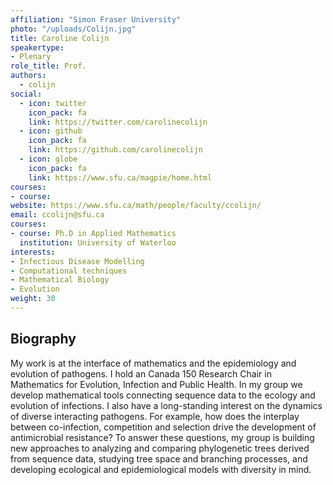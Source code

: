 ```yaml
---
affiliation: "Simon Fraser University"
photo: "/uploads/Colijn.jpg"
title: Caroline Colijn
speakertype:
- Plenary
role_title: Prof.
authors:
  - colijn
social:
  - icon: twitter
    icon_pack: fa
    link: https://twitter.com/carolinecolijn
  - icon: github
    icon_pack: fa
    link: https://github.com/carolinecolijn
  - icon: globe
    icon_pack: fa
    link: https://www.sfu.ca/magpie/home.html
courses:
- course: 
website: https://www.sfu.ca/math/people/faculty/ccolijn/
email: ccolijn@sfu.ca
courses:
- course: Ph.D in Applied Mathematics
  institution: University of Waterloo
interests:
- Infectious Disease Modelling
- Computational techniques
- Mathematical Biology
- Evolution
weight: 30
---
```


## Biography

My work is at the interface of mathematics and the epidemiology and evolution
of pathogens. I hold an Canada 150 Research Chair in Mathematics for Evolution,
Infection and Public Health. In my group we develop mathematical tools
connecting sequence data to the ecology and evolution of infections. I also
have a long-standing interest on the dynamics of diverse interacting pathogens.
For example, how does the interplay between co-infection, competition and
selection drive the development of antimicrobial resistance? To answer these
questions, my group is building new approaches to analyzing and comparing
phylogenetic trees derived from sequence data, studying tree space and
branching processes, and developing ecological and epidemiological models with
diversity in mind.


